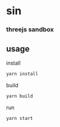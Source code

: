 # sin

### threejs sandbox

## usage
install
```sh
yarn install
```

build
```sh
yarn build
```

run
```sh
yarn start
```

